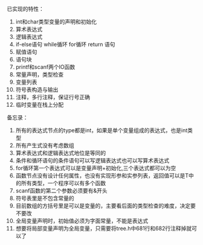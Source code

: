已实现的特性：
1. int和char类型变量的声明和初始化
2. 算术表达式
3. 逻辑表达式
4. if-else语句 while循环 for循环 return 语句 
5. 赋值语句
6. 语句块
7. printf和scanf两个IO函数
8. 常量声明，类型检查
9. 变量列表
10. 符号表构造与输出
11. 注释，多行注释，保证行号正确
12. 临时变量在栈上分配

备忘录：
1. 所有的表达式节点的type都是int，如果是单个变量组成的表达式，也是int类型
2. 所有产生式没有考虑数组
3. 算术表达式和逻辑表达式地位是等同的
4. 条件和循环语句的条件语句可以写逻辑表达式也可以写算术表达式
5. for循环第一个表达式可以是变量声明+初始化,三个表达式都可以为空
6. 函数节点没有设计任何属性，也没有实现形参和实参列表，返回值可以是T中的所有类型，一个程序可以有多个函数
7. scanf函数的第二个参数必须要有&开头
8. 符号表里是不包含常量的
9. 目前数组的方括号里是可以是变量的，主要看后面的类型检查的难度，决定要不要改
10. 全局变量声明时，初始值必须为字面常量，不能是表达式
11. 想要将局部变量声明为全局变量，只需要将tree.h中681行和682行注释掉就可以了